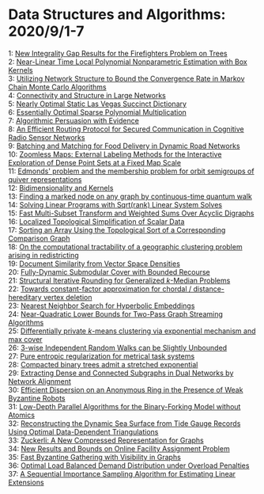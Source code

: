 # Data Structures and Algorithms: 2020/9/1-7  
1: [New Integrality Gap Results for the Firefighters Problem on Trees](https://doi.org/10.48550/arXiv.1601.02388)  
2: [Near-Linear Time Local Polynomial Nonparametric Estimation with Box  Kernels](https://doi.org/10.48550/arXiv.1802.09578)  
3: [Utilizing Network Structure to Bound the Convergence Rate in Markov  Chain Monte Carlo Algorithms](https://doi.org/10.48550/arXiv.1809.06564)  
4: [Connectivity and Structure in Large Networks](https://doi.org/10.48550/arXiv.1809.06568)  
5: [Nearly Optimal Static Las Vegas Succinct Dictionary](https://doi.org/10.48550/arXiv.1911.01348)  
6: [Essentially Optimal Sparse Polynomial Multiplication](https://doi.org/10.48550/arXiv.2001.11959)  
7: [Algorithmic Persuasion with Evidence](https://doi.org/10.48550/arXiv.2008.12626)  
8: [An Efficient Routing Protocol for Secured Communication in Cognitive  Radio Sensor Networks](https://doi.org/10.48550/arXiv.2008.12895)  
9: [Batching and Matching for Food Delivery in Dynamic Road Networks](https://doi.org/10.48550/arXiv.2008.12905)  
10: [Zoomless Maps: External Labeling Methods for the Interactive Exploration  of Dense Point Sets at a Fixed Map Scale](https://doi.org/10.48550/arXiv.2008.13556)  
11: [Edmonds' problem and the membership problem for orbit semigroups of  quiver representations](https://doi.org/10.48550/arXiv.2008.13648)  
12: [Bidimensionality and Kernels](https://doi.org/10.48550/arXiv.1606.05689)  
13: [Finding a marked node on any graph by continuous-time quantum walk](https://doi.org/10.48550/arXiv.1807.05957)  
14: [Solving Linear Programs with Sqrt(rank) Linear System Solves](https://doi.org/10.48550/arXiv.1910.08033)  
15: [Fast Multi-Subset Transform and Weighted Sums Over Acyclic Digraphs](https://doi.org/10.48550/arXiv.2002.08475)  
16: [Localized Topological Simplification of Scalar Data](https://doi.org/10.48550/arXiv.2009.00083)  
17: [Sorting an Array Using the Topological Sort of a Corresponding  Comparison Graph](https://doi.org/10.48550/arXiv.2009.00098)  
18: [On the computational tractability of a geographic clustering problem  arising in redistricting](https://doi.org/10.48550/arXiv.2009.00188)  
19: [Document Similarity from Vector Space Densities](https://doi.org/10.48550/arXiv.2009.00672)  
20: [Fully-Dynamic Submodular Cover with Bounded Recourse](https://doi.org/10.48550/arXiv.2009.00800)  
21: [Structural Iterative Rounding for Generalized $k$-Median Problems](https://doi.org/10.48550/arXiv.2009.00808)  
22: [Towards constant-factor approximation for chordal / distance-hereditary  vertex deletion](https://doi.org/10.48550/arXiv.2009.00809)  
23: [Nearest Neighbor Search for Hyperbolic Embeddings](https://doi.org/10.48550/arXiv.2009.00836)  
24: [Near-Quadratic Lower Bounds for Two-Pass Graph Streaming Algorithms](https://doi.org/10.48550/arXiv.2009.01161)  
25: [Differentially private $k$-means clustering via exponential mechanism  and max cover](https://doi.org/10.48550/arXiv.2009.01220)  
26: [3-wise Independent Random Walks can be Slightly Unbounded](https://doi.org/10.48550/arXiv.1807.04910)  
27: [Pure entropic regularization for metrical task systems](https://doi.org/10.48550/arXiv.1906.04270)  
28: [Compacted binary trees admit a stretched exponential](https://doi.org/10.48550/arXiv.1908.11181)  
29: [Extracting Dense and Connected Subgraphs in Dual Networks by Network  Alignment](https://doi.org/10.48550/arXiv.2002.01289)  
30: [Efficient Dispersion on an Anonymous Ring in the Presence of Weak  Byzantine Robots](https://doi.org/10.48550/arXiv.2004.11439)  
31: [Low-Depth Parallel Algorithms for the Binary-Forking Model without  Atomics](https://doi.org/10.48550/arXiv.2008.13292)  
32: [Reconstructing the Dynamic Sea Surface from Tide Gauge Records Using  Optimal Data-Dependent Triangulations](https://doi.org/10.48550/arXiv.2009.01012)  
33: [Zuckerli: A New Compressed Representation for Graphs](https://doi.org/10.48550/arXiv.2009.01353)  
34: [New Results and Bounds on Online Facility Assignment Problem](https://doi.org/10.48550/arXiv.2009.01446)  
35: [Fast Byzantine Gathering with Visibility in Graphs](https://doi.org/10.48550/arXiv.2009.01544)  
36: [Optimal Load Balanced Demand Distribution under Overload Penalties](https://doi.org/10.48550/arXiv.2009.01765)  
37: [A Sequential Importance Sampling Algorithm for Estimating Linear  Extensions](https://doi.org/10.48550/arXiv.1902.01704)  